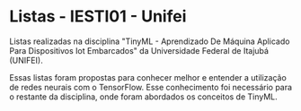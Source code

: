 # Listas - IESTI01 - Unifei

Listas realizadas na disciplina "TinyML - Aprendizado De Máquina Aplicado Para Dispositivos Iot Embarcados" da Universidade Federal de Itajubá (UNIFEI).

Essas listas foram propostas para conhecer melhor e entender a utilização de redes neurais com o TensorFlow. Esse conhecimento foi necessário para o restante da disciplina, onde foram abordados os conceitos de TinyML.